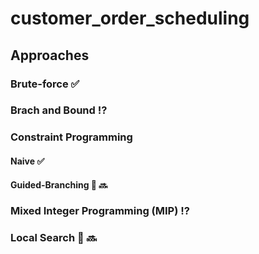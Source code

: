 # customer_order_scheduling

## Approaches

### Brute-force :white_check_mark:

### Brach and Bound :interrobang:

### Constraint Programming 
#### Naive :white_check_mark:
#### Guided-Branching :runner: :soon:

### Mixed Integer Programming (MIP) :interrobang:

### Local Search :runner: :soon:
